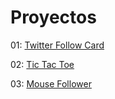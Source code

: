 # Proyectos

01: [Twitter Follow Card](https://github.com/JaviPitino/aprendiendo-react/tree/master/projects/01-Twitter-card)

02: [Tic Tac Toe](https://github.com/JaviPitino/aprendiendo-react/tree/master/projects/02-tic-tac-toe)

03: [Mouse Follower](https://github.com/JaviPitino/aprendiendo-react/tree/master/projects/03-mouse-follower)

